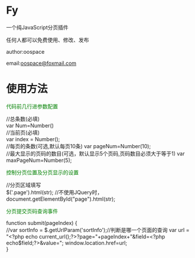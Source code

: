 Fy
==

一个纯JavaScript分页插件

任何人都可以免费使用、修改、发布

author:oospace

email:oospace@foxmail.com


使用方法
==

<div style="color:green">代码前几行进参数配置</div>


//总条数(必填)     
var Num=Number(<?php echo $count;?>)     
//当前页(必填)     
var index = Number(<?php echo $page;?>);    
//每页的条数(可选,默认每页10条) 
var  pageNum=Number(10);       
//最大显示的页码的数目(可选，默认显示5个页码,页码数目必须大于等于1) 
var  maxPageNum=Number(5);

<div style="color:green">控制分页位置及分页显示的设置</div>


//分页区域填写     
$('.page').html(str);     //不使用JQuery时，document.getElementById("page").html(str);



<div style="color:green">分页提交页码查询事件</div>


function submit(pageIndex) {         
//var sortInfo = $.getUrlParam('sortInfo');//判断是哪一个页面的查询         
var url = "<?php echo current_url();?>?page="+pageIndex+"&field=<?php echo$field;?>&value=<?php echo $field_value;?>";  window.location.href=url;    
}


